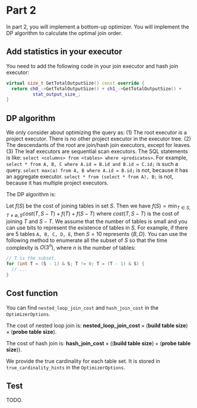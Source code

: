 # Part 2

In part 2, you will implement a bottom-up optimizer. You will implement the DP algorithm to calculate the optimal join order.

## Add statistics in your executor

You need to add the following code in your join executor and hash join executor:

```cpp
virtual size_t GetTotalOutputSize() const override {
  return ch0_->GetTotalOutputSize() + ch1_->GetTotalOutputSize() +
          stat_output_size_;
}
```

## DP algorithm

We only consider about optimizing the query as: (1) The root executor is a project executor. There is no other project executor in the executor tree. (2) The descendants of the root are join/hash join executors, except for leaves. (3) The leaf executors are sequential scan executors. The SQL statements is like: `select <columns> from <tables> where <predicates>`. For example, `select * from A, B, C where A.id = B.id and B.id = C.id;` is such a query. `select max(a) from A, B where A.id = B.id;` is not, because it has an aggregate executor. `select * from (select * from A), B;` is not, because it has multiple project executors.

The DP algorithm is:

Let $f(S)$ be the cost of joining tables in set $S$. Then we have $f(S)=\min_{T\in S, T\neq \emptyset, S} cost(T, S-T)+f(T)+f(S-T)$ where $cost(T, S-T)$ is the cost of joining $T$ and $S-T$. We assume that the number of tables is small and you can use bits to represent the existence of tables in $S$. For example, if there are 5 tables `A, B, C, D, E`, then $S = 10$ represents $\{B, D\}$. You can use the following method to enumerate all the subset of $S$ so that the time complexity is $O(3^n)$, where $n$ is the number of tables:

```cpp
// T is the subset.
for (int T = (S - 1) & S; T != 0; T = (T - 1) & S) {
  // ...
}
```

## Cost function

You can find `nested_loop_join_cost` and `hash_join_cost` in the `OptimizerOptions`. 

The cost of nested loop join is: $\textbf{nested_loop_join_cost}\times (\textbf{build table size})\times (\textbf{probe table size})$.

The cost of hash join is: $\textbf{hash_join_cost}\times ((\textbf{build table size}) + (\textbf{probe table size}))$.

We provide the true cardinality for each table set. It is stored in `true_cardinality_hints` in the `OptimizerOptions`.

## Test

TODO.